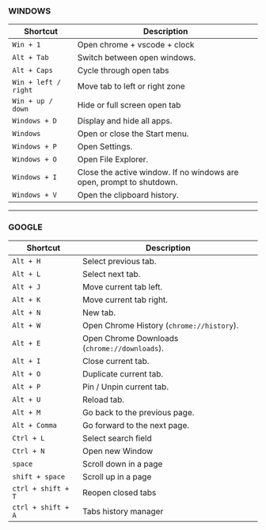 ### WINDOWS

| Shortcut        | Description                                            |
|-----------------|--------------------------------------------------------|
| `Win + 1`       | Open chrome + vscode + clock                          |
| `Alt + Tab`     | Switch between open windows.                          |
| `Alt + Caps`    | Cycle through open tabs                              |
| `Win + left / right`    | Move tab to left or right zone                                |
| `Win + up / down`    | Hide or full screen open tab                                |
| `Windows + D`   | Display and hide all apps.                            |
| `Windows`       | Open or close the Start menu.                         |
| `Windows + P`   | Open Settings.                                         |
| `Windows + O`   | Open File Explorer.                                   |
| `Windows + I`      | Close the active window. If no windows are open, prompt to shutdown. |
| `Windows + V`   | Open the clipboard history.                           |


---


### GOOGLE

| Shortcut        | Description                                            |
|-----------------|--------------------------------------------------------|
| `Alt + H`       | Select previous tab.                                   |
| `Alt + L`       | Select next tab.                                       |
| `Alt + J`       | Move current tab left.                                 |
| `Alt + K`       | Move current tab right.                                |
| `Alt + N`       | New tab.                                               |
| `Alt + W`       | Open Chrome History (`chrome://history`).              |
| `Alt + E`       | Open Chrome Downloads (`chrome://downloads`).              |
| `Alt + I`       | Close current tab.                                     |
| `Alt + O`       | Duplicate current tab.                                 |
| `Alt + P`       | Pin / Unpin current tab.                               |
| `Alt + U`       | Reload tab.                                            |
| `Alt + M`       | Go back to the previous page.                          |
| `Alt + Comma`   | Go forward to the next page.                           |
| `Ctrl + L`   | Select search field                           |
| `Ctrl + N`   | Open new Window                           |
| `space`   | Scroll down in a page                           |
| `shift + space`   | Scroll up in a page                           |
| `ctrl + shift + T`   | Reopen closed tabs                           |
| `ctrl + shift + A`   | Tabs history manager                           |




